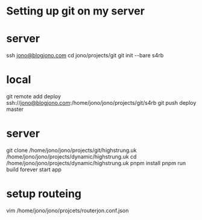 # Setting up git on my server

# server
ssh jono@blogjono.com
cd jono/projects/git
git init --bare s4rb
# local
git remote add deploy ssh://jono@blogjono.com:/home/jono/jono/projects/git/s4rb
git push deploy master

# server
git clone /home/jono/jono/projects/git/highstrung.uk /home/jono/jono/projects/dynamic/highstrung.uk
cd /home/jono/jono/projects/dynamic/highstrung.uk
pnpm install
pnpm run build
forever start app

# setup routeing
vim /home/jono/jono/projcets/routerjon.conf.json
